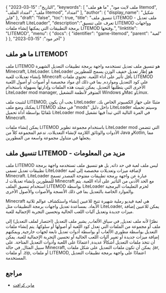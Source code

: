 {
"التاريخ": "15-03-2023",
  "keywords": [
"ملف لايت مود",
"ما هو ملف litemod",
"ملف",
"امتداد الملف litemod",
"امتداد"
],
  "author": {
"display_name": "شكيل فايز"
},
"draft": "false",
"toc": true,
"title": "تنسيق ملف LITEMOD - ملف تعديل Minecraft LiteLoader",
  "description":"تعرف على تنسيق LITEMOD وواجهات برمجة التطبيقات التي يمكنها إنشاء ملفات LITEMOD وفتحها.",
"linktitle": "LITEMOD",
  "menu": {
    "docs": {
      "identifier": "game-litemod",
"parent": "لعبة"
}
},
"آخر مود": "15-03-2023"
}

## ما هو ملف LITEMOD؟

ملف LITEMOD هو تنسيق ملف تعديل تستخدمه واجهة برمجة تطبيقات التعديل الشهيرة Minecraft, LiteLoader. LiteLoader هو إطار تعديل خفيف الوزن يسمح للمطورين بإنشاء تعديلات للعبة Minecraft بأقل تأثير على أداء اللعبة. تحتوي ملفات LITEMOD على كود التعديل وموارده, بما في ذلك أي مواد مخصصة أو أصوات أو أصول اللعبة الأخرى التي يتطلبها التعديل. يمكن تثبيت هذه الملفات وإدارتها بسهولة باستخدام LiteLoader mod manager, المتوفر لأنظمة التشغيل Windows وMac وLinux.

لتثبيت ملف LITEMOD, يجب أن يكون LiteLoader مثبتًا على جهاز الكمبيوتر الخاص بك. يمكنك وضع ملف LITEMOD في مجلد "mods" داخل دليل LiteLoader وسيتم تحميله تلقائيًا بواسطة أداة تحميل LiteLoader mod في المرة التالية التي تبدأ فيها تشغيل Minecraft.

يمكن إنشاء ملفات LITEMOD باستخدام مجموعة تطوير LiteLoader mod التي تتضمن الأدوات والوثائق اللازمة لإنشاء التعديلات. تدعم المجموعة كلاً من Java وKotlin, مما يجعلها في متناول مجموعة واسعة من المطورين.

## تنسيق ملف LITEMOD - مزيد من المعلومات

ملف LITEMOD ليس ملف لعبة في حد ذاته, بل هو تنسيق ملف تستخدمه واجهة برمجة تطبيقات تعديل تسمى LiteLoader لإضافة ميزات وتعديلات مخصصة إلى لعبة Minecraft. LiteLoader عبارة عن واجهة برمجة تطبيقات مفتوحة المصدر تسمح للمطورين بإنشاء تعديلات لـ Minecraft مع الحد الأدنى من التأثير على أداء اللعبة. يتم استخدام تنسيق الملف LITEMOD بواسطة LiteLoader لحزم التعليمات البرمجية والموارد الخاصة بالتعديل بما في ذلك الأنسجة والأصوات والأصول الأخرى.

Minecraft هي لعبة فيديو رملية شهيرة تتيح للاعبين إنشاء واستكشاف عوالم ثلاثية الأبعاد. بمساعدة تعديل واجهات برمجة التطبيقات مثل LiteLoader, يمكن للاعبين إضافة ميزات جديدة وتعديل آليات اللعب الحالية وتحسين التجربة الإجمالية للعبة.

نظرًا لأنه ملف تعديل, في سياق الألعاب, يشير ملف التعديل (اختصار لملف التعديل) إلى ملف أو مجموعة من الملفات التي تعدل كود اللعبة أو أصولها أو سلوكها. يتم إنشاء ملفات التعديل بواسطة مطوري الألعاب أو بواسطة أدوات تعديل تابعة لجهات خارجية, ويمكنهم إضافة ميزات جديدة أو تغيير آليات اللعب الحالية أو تحسين التجربة الإجمالية للعبة. يمكن أن تتخذ ملفات التعديل أشكالًا عديدة, اعتمادًا على اللعبة وأدوات التعديل المتاحة. على سبيل المثال, في حالة Minecraft, يمكن أن تكون ملفات التعديل على شكل ملفات .jar, أو ملفات .zip, أو ملفات LITEMOD, اعتمادًا على واجهة برمجة تطبيقات التعديل المستخدمة.

## مراجع
* [ماين كرافت](https://en.wikipedia.org/wiki/Minecraft)

